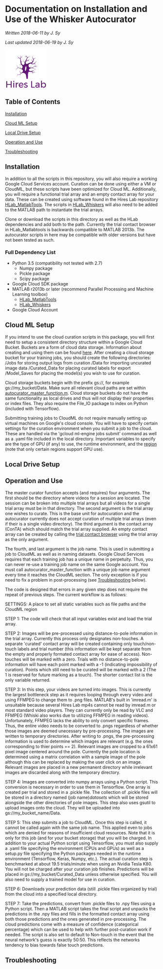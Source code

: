 Documentation on Installation and Use of the Whisker Autocurator
======
*Written 2018-06-11 by J. Sy*

*Last updated 2018-06-19 by J. Sy*

[![Hires Lab](https://github.com/jonathansy/whisker-autocurator/blob/master/Resources/Images/HiresLab-logoM.png)](http://68.181.113.239:8080//hireslabwiki/index.php?title=Main_Page)

Table of Contents 
------
[Installation](https://github.com/jonathansy/whisker-autocurator/blob/master/Autocurator_Beta/README.md#installation)

[Cloud ML Setup](https://github.com/jonathansy/whisker-autocurator/blob/master/Autocurator_Beta/README.md#cloud-ml-setup)

[Local Drive Setup](https://github.com/jonathansy/whisker-autocurator/blob/master/Autocurator_Beta/README.md#local-drive-setup)

[Operation and Use](https://github.com/jonathansy/whisker-autocurator/blob/master/Autocurator_Beta/README.md#operation-and-use)

[Troubleshooting](https://github.com/jonathansy/whisker-autocurator/blob/master/Autocurator_Beta/README.md#troubleshooting)

Installation 
------
In addition to all the scripts in this repository, you will also require a working Google Cloud Services account. Curation can be done using either a VM or CloudML, but these scripts have been optimized for Cloud ML. Additionally, you will require a functional trial array and an empty contact array for your data. These can be created using software found in the Hires Lab repository [HLab_MatlabTools](https://github.com/hireslab/HLab_MatlabTools). The scripts in [HLab_Whiskers](https://github.com/hireslab/HLab_Whiskers) will also need to be added to the MATLAB path to instantiate the trial arrays. 

Clone or download the scripts in this directory as well as the HLab dependencies and add both to the path. Currently the trial contact browser in HLab_Matlabtools is backwards compatible to MATLAB 2013b. The autocurator scripts in here may be compatible with older versions but have not been tested as such. 

### Full Dependency List
* Python 3.5 (compatibility not tested with 2.7)  
  - Numpy package  
  - Pickle package  
  - Scipy package  
* Google Cloud SDK package 
* MATLAB r2013b or later (recommend Parallel Processing and Machine Learning toolbox)  
  - [HLab_MatlabTools](https://github.com/hireslab/HLab_MatlabTools)  
  - [HLab_Whiskers](https://github.com/hireslab/HLab_Whiskers)
* Google Cloud Account 

Cloud ML Setup
------
If you intend to use the cloud curation scripts in this package, you will first need to setup a consistent directory structure within a Google Cloud Bucket. Buckets are a form of cloud data storage. Information about creating and using them can be found [here](https://cloud.google.com/storage/docs/creating-buckets). After creating a cloud storage bucket for your training jobs, you should create the following directories:
/Jobs for storing output logs from curation
/Data for importing uncurated image data 
/Curated_Data for placing curated labels for export 
/Model_Saves for placing the model(s) you wish to use for curation.

Cloud storage buckets begin with the prefix gs://, for example gs://my_bucket/Data. Make sure all relevant cloud paths are set within [autocurator_master_function.m](https://github.com/jonathansy/whisker-autocurator/blob/master/Autocurator_Beta/autocurator_master_function.m). Cloud storage buckets do not have the same functionality as local drives and thus will not display their properties or index files. They also require the File_IO package to index on Python (included with Tensorflow). 

Submitting training jobs to CloudML do not require manually setting up virtual machines on Google's cloud console. You will have to specify certain settings for the curation environment when you submit a job to the cloud. These are handled via  the 'gcloud ml-engine jobs submit' command as well as a .yaml file included in the local directory. Important variables to specify are the type of GPU (if any) to use, the runtime environment, and the [region](https://cloud.google.com/compute/docs/regions-zones/) (note that only certain regions support GPU use).    

Local Drive Setup 
------

Operation and Use
------
The master curator function accepts (and requires) four arguments. The first should be the directory where videos for a session are located. The session can be broken into multiple trial arrays but all videos for a single trial array must be in that directory. The second argument is the trial array one wishes to curate. This is the base unit for autocuration and the autocurator currently does not accept curation of multiple trial arrays (even if their is a single video directory). The third argument is the contact array (ConTA) which should match the trial array supplied. An empty contact array can be created by calling the [trial contact browser](https://github.com/hireslab/HLab_MatlabTools/blob/master/trialContactBrowser.m) using the trial array as the only argument.

The fourth, and last argument is the job name. This is used in submitting a job to CloudML as well as in naming datasets. Google Cloud Services requires that each training job has a unique name in perpetuity. Thus, you can never re-use a training job name on the same Google account. You must call autocurator_master_function with a unique job name argument every time it reaches the CloudML section. The only exception is if you need to fix a problem in post-processing (see [Troubleshooting](https://github.com/jonathansy/whisker-autocurator/blob/master/Autocurator_Beta/README.md#troubleshooting) below).

The code is designed that errors in any given step does not require the repeat of previous steps. The current workflow is as follows:

SETTINGS: A place to set all static variables such as file paths and the CloudML region

STEP 1: The code will check that all input variables exist and load the trial array. 

STEP 2: Images will be pre-processed using distance-to-pole information in the trial array. Currently this process only designates non-touches. A separate 'curated' contact array will be created containing only touch/non-touch labels and trial number (this information will be kept separate from the empty and properly formated contact array for ease of access). Non-touches will be marked with a zero. Trials with no distance-to-pole information will have each point marked with a -1 (indicating impossibility of curation). Points which still need to be curated will be marked with a 2 (The 1 is reserved for future marking as a touch). The shorter contact list is the only variable returned. 

STEP 3: In this step, your videos are turned into images. This is currently the largest bottleneck step as it requires looping through every video and using FFMPEG to change them to .png files. MATLAB's built in 'imread.m' is unsuitable because several Hires Lab mp4s cannot be read by imread.m or most standard video players. They can currently only be read by VLC and FFMPEG (Whiski also works due to utilizing FFMPEG in reading videos). Unfortunately, FFMPEG lacks the ability to only convert specific frames. Thus, the entire video needs to be converted to .pngs regardless of whether those images are deemed unecessary by pre-processing. The images are written to temporary directories. After writing to .pngs, the pre-processing information is used to determine which images are relevant (e.g. the ones corresponding to thier points == 2). Relevant images are cropped to a 61x61 pixel image centered around the pole. Currently the pole location is determined using a matrix correlation with a sample image of the pole although this can be replaced by making the user click on an image. Relevant images are placed in a new permanent directory while irrelevant images are discarded along with the temporary directory. 

STEP 4: Images are converted into numpy arrays using a Python script. This conversion is necessary in order to use them in Tensorflow. One array is created per trial and stored in a .pickle file. The collection of .pickle files will be stored in a directory named (job name)_datasets_ which will be stored alongside the other directories of pole images. This step also uses gsutil to upload images onto the cloud. They will be uploaded into gs://my_bucket_name/Data.  

STEP 5: This step  submits a job to CloudML. Once this step is called, it cannot be called again with the same job name. This applied even to jobs which are denied for reasons of insufficient cloud resources. Note that it is only for this job (and for your bucket storage) that you will be charged. In addition to your actual Python script using Tensorflow, you must also supply a .yaml file specifying the environment (CPUs and GPUs) as well as a setup.py file specifying the Python packages needed in the runtime environment (Tensorflow, Keras, Numpy, etc.). The actual curation step is benchmarked at about 19.5 trials/minute when using an Nvidia Tesla K80. You will not be charged after your curation job finishes. Predictions will be placed in gs://my_bucket/Curated_Data unless otherwise specified. You will also need to supply a trained model for use in curation.  

STEP 6: Downloads your prediction data (still .pickle files organized by trial) from the cloud into a specified local directory.

STEP 7: Take the predictions, convert from .pickle files to .npy files using a Python script. Then a MATLAB script takes the final script and unpacks the predictions in the .npy files and fills in the formatted contact array using both those predictions and the ones generated in pre-processing. The cloud predictions come with a measure of confidence (categorical percentage) which can be used to help with further post-curation work if needed. The script is also set to default to Non-touch in the event that the neural network's guess is exactly 50:50. This reflects the networks tendency to bias towards false touch predictions. 



Troubleshooting
------

